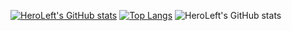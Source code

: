 [![HeroLeft's GitHub stats](https://github-readme-stats.vercel.app/api?username=HeroLeft)](https://github.com/HeroLeft/github-readme-stats)
[![Top Langs](https://github-readme-stats.vercel.app/api/top-langs/?username=HeroLeft&layout=compact)](https://github.com/HeroLeft/github-readme-stats)
![HeroLeft's GitHub stats](https://github-readme-stats.vercel.app/api?username=HeroLeft&show_icons=true&theme=gruvbox)
